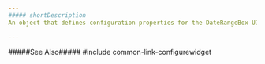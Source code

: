 ```yaml
---
##### shortDescription
An object that defines configuration properties for the DateRangeBox UI component.

---
```

#####See Also#####
#include common-link-configurewidget
